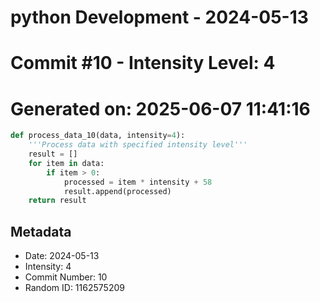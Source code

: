 ﻿# python Development - 2024-05-13
# Commit #10 - Intensity Level: 4
# Generated on: 2025-06-07 11:41:16
```python
def process_data_10(data, intensity=4):
    '''Process data with specified intensity level'''
    result = []
    for item in data:
        if item > 0:
            processed = item * intensity + 58
            result.append(processed)
    return result
```
## Metadata
- Date: 2024-05-13
- Intensity: 4
- Commit Number: 10
- Random ID: 1162575209
